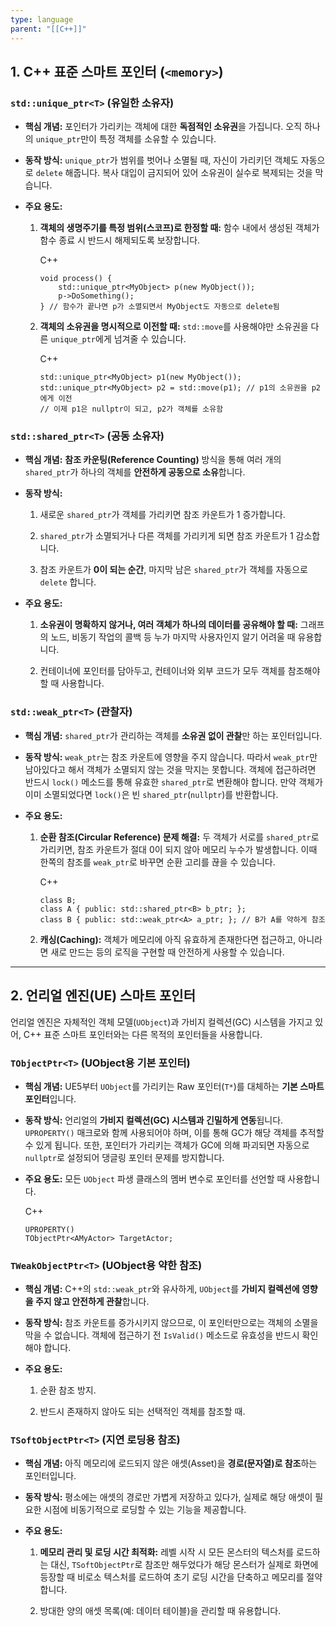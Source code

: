 ```yaml
---
type: language
parent: "[[C++]]"
---
```

## **1. C++ 표준 스마트 포인터 (`<memory>`)**

### **`std::unique_ptr<T>` (유일한 소유자)**

- **핵심 개념:** 포인터가 가리키는 객체에 대한 **독점적인 소유권**을 가집니다. 오직 하나의 `unique_ptr`만이 특정 객체를 소유할 수 있습니다.
    
- **동작 방식:** `unique_ptr`가 범위를 벗어나 소멸될 때, 자신이 가리키던 객체도 자동으로 `delete` 해줍니다. 복사 대입이 금지되어 있어 소유권이 실수로 복제되는 것을 막습니다.
    
- **주요 용도:**
    
    1. **객체의 생명주기를 특정 범위(스코프)로 한정할 때:** 함수 내에서 생성된 객체가 함수 종료 시 반드시 해제되도록 보장합니다.
        
        C++
        
        ```
        void process() {
            std::unique_ptr<MyObject> p(new MyObject());
            p->DoSomething();
        } // 함수가 끝나면 p가 소멸되면서 MyObject도 자동으로 delete됨
        ```
        
    2. **객체의 소유권을 명시적으로 이전할 때:** `std::move`를 사용해야만 소유권을 다른 `unique_ptr`에게 넘겨줄 수 있습니다.
        
        C++
        
        ```
        std::unique_ptr<MyObject> p1(new MyObject());
        std::unique_ptr<MyObject> p2 = std::move(p1); // p1의 소유권을 p2에게 이전
        // 이제 p1은 nullptr이 되고, p2가 객체를 소유함
        ```
        

### **`std::shared_ptr<T>` (공동 소유자)**

- **핵심 개념:** **참조 카운팅(Reference Counting)** 방식을 통해 여러 개의 `shared_ptr`가 하나의 객체를 **안전하게 공동으로 소유**합니다.
    
- **동작 방식:**
    
    1. 새로운 `shared_ptr`가 객체를 가리키면 참조 카운트가 1 증가합니다.
        
    2. `shared_ptr`가 소멸되거나 다른 객체를 가리키게 되면 참조 카운트가 1 감소합니다.
        
    3. 참조 카운트가 **0이 되는 순간**, 마지막 남은 `shared_ptr`가 객체를 자동으로 `delete` 합니다.
        
- **주요 용도:**
    
    1. **소유권이 명확하지 않거나, 여러 객체가 하나의 데이터를 공유해야 할 때:** 그래프의 노드, 비동기 작업의 콜백 등 누가 마지막 사용자인지 알기 어려울 때 유용합니다.
        
    2. 컨테이너에 포인터를 담아두고, 컨테이너와 외부 코드가 모두 객체를 참조해야 할 때 사용합니다.
        

### **`std::weak_ptr<T>` (관찰자)**

- **핵심 개념:** `shared_ptr`가 관리하는 객체를 **소유권 없이 관찰**만 하는 포인터입니다.
    
- **동작 방식:** `weak_ptr`는 참조 카운트에 영향을 주지 않습니다. 따라서 `weak_ptr`만 남아있다고 해서 객체가 소멸되지 않는 것을 막지는 못합니다. 객체에 접근하려면 반드시 `lock()` 메소드를 통해 유효한 `shared_ptr`로 변환해야 합니다. 만약 객체가 이미 소멸되었다면 `lock()`은 빈 `shared_ptr`(`nullptr`)를 반환합니다.
    
- **주요 용도:**
    
    1. **순환 참조(Circular Reference) 문제 해결:** 두 객체가 서로를 `shared_ptr`로 가리키면, 참조 카운트가 절대 0이 되지 않아 메모리 누수가 발생합니다. 이때 한쪽의 참조를 `weak_ptr`로 바꾸면 순환 고리를 끊을 수 있습니다.
        
        C++
        
        ```
        class B;
        class A { public: std::shared_ptr<B> b_ptr; };
        class B { public: std::weak_ptr<A> a_ptr; }; // B가 A를 약하게 참조
        ```
        
    2. **캐싱(Caching):** 객체가 메모리에 아직 유효하게 존재한다면 접근하고, 아니라면 새로 만드는 등의 로직을 구현할 때 안전하게 사용할 수 있습니다.
        

---

## **2. 언리얼 엔진(UE) 스마트 포인터**

언리얼 엔진은 자체적인 객체 모델(`UObject`)과 가비지 컬렉션(GC) 시스템을 가지고 있어, C++ 표준 스마트 포인터와는 다른 목적의 포인터들을 사용합니다.

### **`TObjectPtr<T>` (UObject용 기본 포인터)**

- **핵심 개념:** UE5부터 `UObject`를 가리키는 Raw 포인터(`T*`)를 대체하는 **기본 스마트 포인터**입니다.
    
- **동작 방식:** 언리얼의 **가비지 컬렉션(GC) 시스템과 긴밀하게 연동**됩니다. `UPROPERTY()` 매크로와 함께 사용되어야 하며, 이를 통해 GC가 해당 객체를 추적할 수 있게 됩니다. 또한, 포인터가 가리키는 객체가 GC에 의해 파괴되면 자동으로 `nullptr`로 설정되어 댕글링 포인터 문제를 방지합니다.
    
- **주요 용도:** 모든 `UObject` 파생 클래스의 멤버 변수로 포인터를 선언할 때 사용합니다.
    
    C++
    
    ```
    UPROPERTY()
    TObjectPtr<AMyActor> TargetActor;
    ```
    

### **`TWeakObjectPtr<T>` (UObject용 약한 참조)**

- **핵심 개념:** C++의 `std::weak_ptr`와 유사하게, `UObject`를 **가비지 컬렉션에 영향을 주지 않고 안전하게 관찰**합니다.
    
- **동작 방식:** 참조 카운트를 증가시키지 않으므로, 이 포인터만으로는 객체의 소멸을 막을 수 없습니다. 객체에 접근하기 전 `IsValid()` 메소드로 유효성을 반드시 확인해야 합니다.
    
- **주요 용도:**
    
    1. 순환 참조 방지.
        
    2. 반드시 존재하지 않아도 되는 선택적인 객체를 참조할 때.
        

### **`TSoftObjectPtr<T>` (지연 로딩용 참조)**

- **핵심 개념:** 아직 메모리에 로드되지 않은 애셋(Asset)을 **경로(문자열)로 참조**하는 포인터입니다.
    
- **동작 방식:** 평소에는 애셋의 경로만 가볍게 저장하고 있다가, 실제로 해당 애셋이 필요한 시점에 비동기적으로 로딩할 수 있는 기능을 제공합니다.
    
- **주요 용도:**
    
    1. **메모리 관리 및 로딩 시간 최적화:** 레벨 시작 시 모든 몬스터의 텍스처를 로드하는 대신, `TSoftObjectPtr`로 참조만 해두었다가 해당 몬스터가 실제로 화면에 등장할 때 비로소 텍스처를 로드하여 초기 로딩 시간을 단축하고 메모리를 절약합니다.
        
    2. 방대한 양의 애셋 목록(예: 데이터 테이블)을 관리할 때 유용합니다.